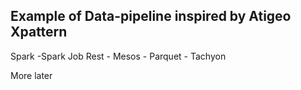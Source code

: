 ## Example of Data-pipeline inspired by Atigeo Xpattern

Spark -Spark Job Rest - Mesos - Parquet - Tachyon

More later

